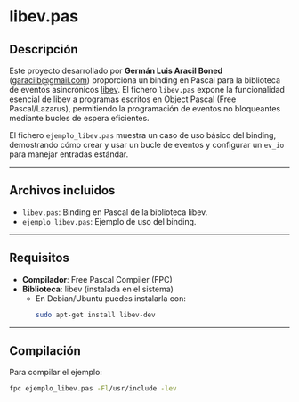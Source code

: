 # libev.pas

## Descripción

Este proyecto desarrollado por **Germán Luis Aracil Boned** (garacilb@gmail.com) proporciona un binding en Pascal para la biblioteca de eventos asincrónicos [libev](http://software.schmorp.de/pkg/libev.html). El fichero `libev.pas` expone la funcionalidad esencial de libev a programas escritos en Object Pascal (Free Pascal/Lazarus), permitiendo la programación de eventos no bloqueantes mediante bucles de espera eficientes.

El fichero `ejemplo_libev.pas` muestra un caso de uso básico del binding, demostrando cómo crear y usar un bucle de eventos y configurar un `ev_io` para manejar entradas estándar.

---

## Archivos incluidos

- `libev.pas`: Binding en Pascal de la biblioteca libev.
- `ejemplo_libev.pas`: Ejemplo de uso del binding.

---

## Requisitos

- **Compilador**: Free Pascal Compiler (FPC)
- **Biblioteca**: libev (instalada en el sistema)
  - En Debian/Ubuntu puedes instalarla con:
    ```bash
    sudo apt-get install libev-dev
    ```

---

## Compilación

Para compilar el ejemplo:

```bash
fpc ejemplo_libev.pas -Fl/usr/include -lev
